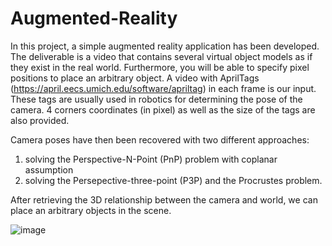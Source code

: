 # Augmented-Reality

In this project, a simple augmented reality application has been developed. The deliverable is a video that contains several virtual object models as if they exist in the real
world. Furthermore, you will be able to specify pixel positions to place an arbitrary
object.
A video with AprilTags (https://april.eecs.umich.edu/software/apriltag) in each frame is our input. These tags are usually used in robotics for determining the pose of the
camera. 4 corners coordinates (in pixel) as well as the size of the tags are also provided. 

Camera poses have then been recovered with two different approaches: 
1) solving the Perspective-N-Point (PnP) problem with coplanar assumption
2) solving the Persepective-three-point (P3P) and the Procrustes problem.

After retrieving the 3D relationship between the camera and world, we can place an
arbitrary objects in the scene.

![image](https://drive.google.com/uc?export=view&id=12RKcF5_6rjIMhtI6V4MtwTPQtAdVa7LG)
